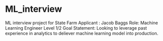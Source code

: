 # ML_interview

ML interview project for State Farm
Applicant : Jacob Baggs
Role: Machine Learning Engineer Level 1/2
Goal Statement: Looking to leverage past experience in analytics to deliever machine learning model into production.
